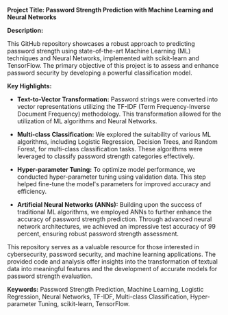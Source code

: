 **Project Title: Password Strength Prediction with Machine Learning and Neural Networks**

**Description:**

This GitHub repository showcases a robust approach to predicting password strength using state-of-the-art Machine Learning (ML) techniques and Neural Networks, implemented with scikit-learn and TensorFlow. The primary objective of this project is to assess and enhance password security by developing a powerful classification model.

**Key Highlights:**

- **Text-to-Vector Transformation:** Password strings were converted into vector representations utilizing the TF-IDF (Term Frequency-Inverse Document Frequency) methodology. This transformation allowed for the utilization of ML algorithms and Neural Networks.

- **Multi-class Classification:** We explored the suitability of various ML algorithms, including Logistic Regression, Decision Trees, and Random Forest, for multi-class classification tasks. These algorithms were leveraged to classify password strength categories effectively.

- **Hyper-parameter Tuning:** To optimize model performance, we conducted hyper-parameter tuning using validation data. This step helped fine-tune the model's parameters for improved accuracy and efficiency.

- **Artificial Neural Networks (ANNs):** Building upon the success of traditional ML algorithms, we employed ANNs to further enhance the accuracy of password strength prediction. Through advanced neural network architectures, we achieved an impressive test accuracy of 99 percent, ensuring robust password strength assessment.

This repository serves as a valuable resource for those interested in cybersecurity, password security, and machine learning applications. The provided code and analysis offer insights into the transformation of textual data into meaningful features and the development of accurate models for password strength evaluation.

**Keywords:** Password Strength Prediction, Machine Learning, Logistic Regression, Neural Networks, TF-IDF, Multi-class Classification, Hyper-parameter Tuning, scikit-learn, TensorFlow.

